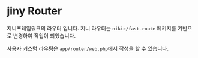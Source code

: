 # jiny Router

지니프레임워크의 라우터 입니다. 지니 라우터는 `nikic/fast-route` 페키지를 기반으로 변경하여 작업이 되었습니다.

사용자 커스텀 라우팅은 `app/router/web.php`에서 작성을 할 수 있습니다.

